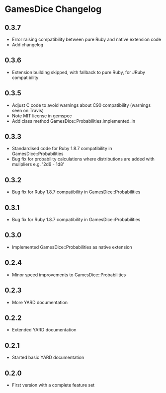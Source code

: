 # GamesDice Changelog

## 0.3.7

 * Error raising compatibility between pure Ruby and native extension code
 * Add changelog

## 0.3.6

 * Extension building skipped, with fallback to pure Ruby, for JRuby compatibility

## 0.3.5

 * Adjust C code to avoid warnings about C90 compatibility (warnings seen on Travis)
 * Note MIT license in gemspec
 * Add class method GamesDice::Probabilities.implemented_in

## 0.3.3

 * Standardised code for Ruby 1.8.7 compatibility in GamesDice::Probabilities
 * Bug fix for probability calculations where distributions are added with mulipliers e.g. '2d6 - 1d8'

## 0.3.2

 * Bug fix for Ruby 1.8.7 compatibility in GamesDice::Probabilities

## 0.3.1

 * Bug fix for Ruby 1.8.7 compatibility in GamesDice::Probabilities

## 0.3.0

 * Implemented GamesDice::Probabilities as native extension

## 0.2.4

 * Minor speed improvements to GamesDice::Probabilities

## 0.2.3

 * More YARD documentation

## 0.2.2

 * Extended YARD documentation

## 0.2.1

 * Started basic YARD documentation

## 0.2.0

 * First version with a complete feature set
